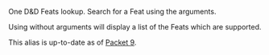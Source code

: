 One D&D Feats lookup. Search for a Feat using the arguments.

Using without arguments will display a list of the Feats which are supported.

This alias is up-to-date as of [Packet 9](https://www.dndbeyond.com/sources/ua/ph-playtest-8).